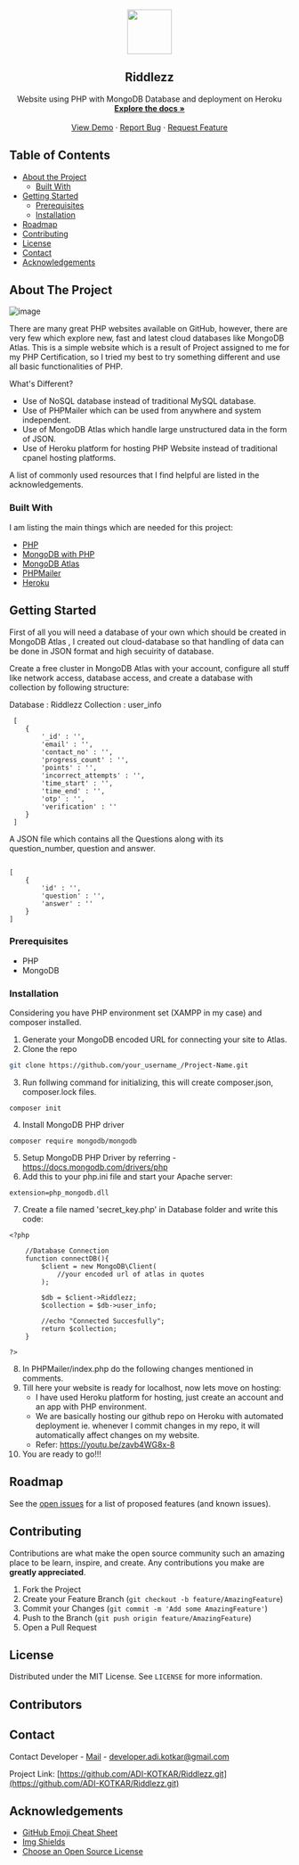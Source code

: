 





<!-- PROJECT LOGO -->
<br />
<p align="center">
  <a href="https://github.com/othneildrew/Best-README-Template">
    <img src="" alt="" width="80" height="80">
  </a>

  <h2 align="center">Riddlezz</h2>

  <p align="center">
    Website using PHP with MongoDB Database and deployment on Heroku
    <br />
    <a href="https://github.com/othneildrew/Best-README-Template"><strong>Explore the docs »</strong></a>
    <br />
    <br />
    <a href="https://drive.google.com/file/d/1TG90kIOGDsKfBk17zwHMx9bT8tkDvgGx/view?usp=sharing">View Demo</a>
    ·
    <a href="https://github.com/ADI-KOTKAR/Riddlezz.git/issues">Report Bug</a>
    ·
    <a href="https://github.com/ADI-KOTKAR/Riddlezz.git/issues">Request Feature</a>
  </p>
</p>




<!-- TABLE OF CONTENTS -->


## Table of Contents

* [About the Project](#about-the-project)
  * [Built With](#built-with)
* [Getting Started](#getting-started)
  * [Prerequisites](#prerequisites)
  * [Installation](#installation)
* [Roadmap](#roadmap)
* [Contributing](#contributing)
* [License](#license)
* [Contact](#contact)
* [Acknowledgements](#acknowledgements)



<!-- ABOUT THE PROJECT -->
## About The Project
![image](https://drive.google.com/open?id=1r4TlwfQKvZCWyL1-eSqyT6GoFNeHkVFA)


There are many great PHP websites available on GitHub, however, there are very few which explore new, fast and latest cloud databases like MongoDB Atlas. This is a simple website which is a result of Project assigned to me for my PHP Certification, so I tried my best to try something different and use all basic functionalities of PHP.

What's Different?
* Use of NoSQL database instead of traditional MySQL database.
* Use of PHPMailer which can be used from anywhere and system independent.
* Use of MongoDB Atlas which handle large unstructured data in the form of JSON.
* Use of Heroku platform for hosting PHP Website instead of traditional cpanel hosting platforms.

A list of commonly used resources that I find helpful are listed in the acknowledgements.

### Built With

I am listing the main things which are needed for this project:

* [PHP](https://www.php.net/)
* [MongoDB with PHP](https://docs.mongodb.com/drivers/php)
* [MongoDB Atlas](https://www.mongodb.com/cloud/atlas)
* [PHPMailer](https://github.com/PHPMailer/PHPMailer)
* [Heroku](https://dashboard.heroku.com/)


<!-- GETTING STARTED -->
## Getting Started

First of all you will need a database of your own which should be created in MongoDB Atlas , I created out cloud-database so that handling of data can be done in JSON format and high secuirity of database.

Create a free cluster in MongoDB Atlas with your account, configure all stuff like network access, database access, and create a database with collection by following structure:

Database : Riddlezz
Collection : user_info 
```
 [
    {
        '_id' : '',
        'email' : '',
        'contact_no' : '',
        'progress_count' : '',
        'points' : '',
        'incorrect_attempts' : '',
        'time_start' : '',
        'time_end' : '',
        'otp' : '',
        'verification' : ''
    }
 ]

```

A JSON file which contains all the Questions along with its question_number, question and answer.

```

[
    {
        'id' : '',
        'question' : '',
        'answer' : ''
    }
]

```

### Prerequisites


* PHP
* MongoDB 

### Installation

Considering you have PHP environment set (XAMPP in my case) and composer installed.

1. Generate your MongoDB encoded URL for connecting your site to Atlas. 
2. Clone the repo
```sh
git clone https://github.com/your_username_/Project-Name.git
```
3. Run follwing command for initializing, this will create composer.json, composer.lock files.
```
composer init
```
4. Install MongoDB PHP driver
```
composer require mongodb/mongodb
```
5. Setup MongoDB PHP Driver by referring - https://docs.mongodb.com/drivers/php 
6. Add this to your php.ini file and start your Apache server:
```
extension=php_mongodb.dll
```
7. Create a file named 'secret_key.php' in Database folder and write this code:
```
<?php 

    //Database Connection
    function connectDB(){
        $client = new MongoDB\Client(
            //your encoded url of atlas in quotes
        );

        $db = $client->Riddlezz;
        $collection = $db->user_info;
        
        //echo "Connected Succesfully";
        return $collection;
    }

?>
```
8. In PHPMailer/index.php do the following changes mentioned in comments. 
9. Till here your website is ready for localhost, now lets move on hosting:
    * I have used Heroku platform for hosting, just create an account and an app with PHP environment.
    * We are basically hosting our github repo on Heroku with automated deployment ie. whenever I commit changes    in my repo, it will automatically affect changes on my website. 
    * Refer: https://youtu.be/zavb4WG8x-8
10. You are ready to go!!!


<!-- ROADMAP -->
## Roadmap

See the [open issues](https://github.com/ADI-KOTKAR/Riddlezz.git/issues) for a list of proposed features (and known issues).



<!-- CONTRIBUTING -->
## Contributing

Contributions are what make the open source community such an amazing place to be learn, inspire, and create. Any contributions you make are **greatly appreciated**.

1. Fork the Project
2. Create your Feature Branch (`git checkout -b feature/AmazingFeature`)
3. Commit your Changes (`git commit -m 'Add some AmazingFeature'`)
4. Push to the Branch (`git push origin feature/AmazingFeature`)
5. Open a Pull Request



<!-- LICENSE -->
## License

Distributed under the MIT License. See `LICENSE` for more information.

## Contributors



<!-- CONTACT -->
## Contact

Contact Developer - [Mail](developer.adi.kotkar@gmail.com) - developer.adi.kotkar@gmail.com

Project Link: [https://github.com/ADI-KOTKAR/Riddlezz.git](https://github.com/ADI-KOTKAR/Riddlezz.git)



<!-- ACKNOWLEDGEMENTS -->
## Acknowledgements
* [GitHub Emoji Cheat Sheet](https://www.webpagefx.com/tools/emoji-cheat-sheet)
* [Img Shields](https://shields.io)
* [Choose an Open Source License](https://choosealicense.com)






<!-- MARKDOWN LINKS & IMAGES -->
<!-- https://www.markdownguide.org/basic-syntax/#reference-style-links -->
[contributors-shield]: https://img.shields.io/github/contributors/ADI-KOTKAR/Riddlezz
[contributors-url]: https://github.com/ADI-KOTKAR/Riddlezz.git/graphs/contributors
[activity-shield]: https://img.shields.io/github/commit-activity/m/ADI-KOTKAR/Riddlezz
[activity-url]: https://github.com/ADI-KOTKAR/Riddlezz.git/commits/master
[version-shield]: https://img.shields.io/github/v/tag/ADI-KOTKAR/Riddlezz
[version-url]: https://github.com/ADI-KOTKAR/Riddlezz.git/releases
[language-shield]: https://img.shields.io/github/languages/top/ADI-KOTKAR/Riddlezz
[language-url]: https://www.php.net/
[forks-shield]: https://img.shields.io/github/forks/ADI-KOTKAR/Riddlezz
[forks-url]:https://github.com/ADI-KOTKAR/Riddlezz.git/network/members
[stars-shield]: 	https://img.shields.io/github/stars/ADI-KOTKAR/Riddlezz
[stars-url]: https://github.com/ADI-KOTKAR/Riddlezz.git/stargazers
[issues-shield]: https://img.shields.io/github/issues/ADI-KOTKAR/Riddlezz
[issues-url]: https://github.com/ADI-KOTKAR/Riddlezz.git/issues
[license-shield]: https://img.shields.io/github/license/ADI-KOTKAR/Riddlezz
[license-url]: https://github.com/ADI-KOTKAR/Riddlezz.git/blob/master/LICENSE



